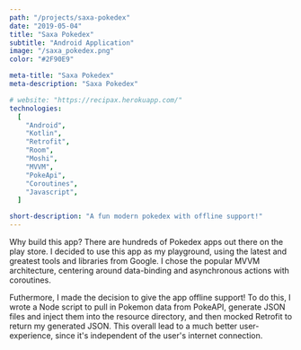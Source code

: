 ```yaml
---
path: "/projects/saxa-pokedex"
date: "2019-05-04"
title: "Saxa Pokedex"
subtitle: "Android Application"
image: "/saxa_pokedex.png"
color: "#2F90E9"

meta-title: "Saxa Pokedex"
meta-description: "Saxa Pokedex"

# website: "https://recipax.herokuapp.com/"
technologies:
  [
    "Android",
    "Kotlin",
    "Retrofit",
    "Room",
    "Moshi",
    "MVVM",
    "PokeApi",
    "Coroutines",
    "Javascript",
  ]

short-description: "A fun modern pokedex with offline support!"
---
```


Why build this app? There are hundreds of Pokedex apps out there on the play store. I decided to use this app as my playground, using the latest and greatest tools and libraries from Google. I chose the popular MVVM architecture, centering around data-binding and asynchronous actions with coroutines.

Futhermore, I made the decision to give the app offline support! To do this, I wrote a Node script to pull in Pokemon data from PokeAPI, generate JSON files and inject them into the resource directory, and then mocked Retrofit to return my generated JSON. This overall lead to a much better user-experience, since it's independent of the user's internet connection.
